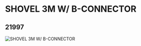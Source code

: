# SHOVEL 3M W/ B-CONNECTOR
## 21997
![SHOVEL 3M W/ B-CONNECTOR](https://lc-www-live-s.legocdn.com/media/bricks/5/2/6147327.jpg)